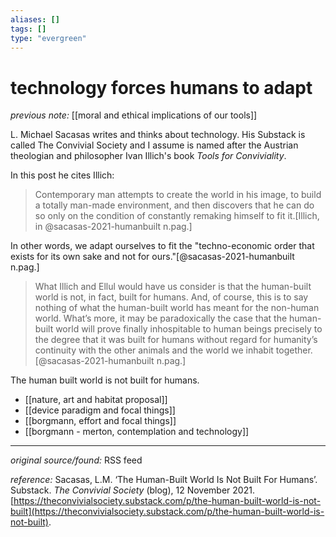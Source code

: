 ```yaml
---
aliases: []
tags: []
type: "evergreen"
---
```


# technology forces humans to adapt

_previous note:_ [[moral and ethical implications of our tools]]

L. Michael Sacasas writes and thinks about technology. His Substack is called The Convivial Society and I assume is named after the Austrian theologian and philosopher Ivan Illich's book  _Tools for Conviviality_.

In this post he cites Illich:

>Contemporary man attempts to create the world in his image, to build a totally man-made environment, and then discovers that he can do so only on the condition of constantly remaking himself to fit it.[Illich, in @sacasas-2021-humanbuilt n.pag.]

In other words, we adapt ourselves to fit the "techno-economic order that exists for its own sake and not for ours."[@sacasas-2021-humanbuilt n.pag.] 

> What Illich and Ellul would have us consider is that the human-built world is not, in fact, built for humans. And, of course, this is to say nothing of what the human-built world has meant for the non-human world. What’s more, it may be paradoxically the case that the human-built world will prove finally inhospitable to human beings precisely to the degree that it was built for humans without regard for humanity’s continuity with the other animals and the world we inhabit together.[@sacasas-2021-humanbuilt n.pag.]

The human built world is not built for humans.

- [[nature, art and habitat proposal]]
- [[device paradigm and focal things]]
- [[borgmann, effort and focal things]]
- [[borgmann - merton, contemplation and technology]]

---

_original source/found:_ RSS feed

_reference:_ Sacasas, L.M. ‘The Human-Built World Is Not Built For Humans’. Substack. _The Convivial Society_ (blog), 12 November 2021. [https://theconvivialsociety.substack.com/p/the-human-built-world-is-not-built](https://theconvivialsociety.substack.com/p/the-human-built-world-is-not-built).



